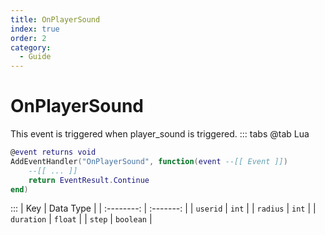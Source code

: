 ```yaml
---
title: OnPlayerSound
index: true
order: 2
category:
  - Guide
---
```


# OnPlayerSound
This event is triggered when player_sound is triggered.
::: tabs
@tab Lua
```lua
@event returns void
AddEventHandler("OnPlayerSound", function(event --[[ Event ]])
    --[[ ... ]]
    return EventResult.Continue
end)
```

:::
|     Key    | Data Type |
| :--------: | :-------: |
|  `userid`  |   `int`   |
|  `radius`  |   `int`   |
| `duration` |  `float`  |
|   `step`   | `boolean` |